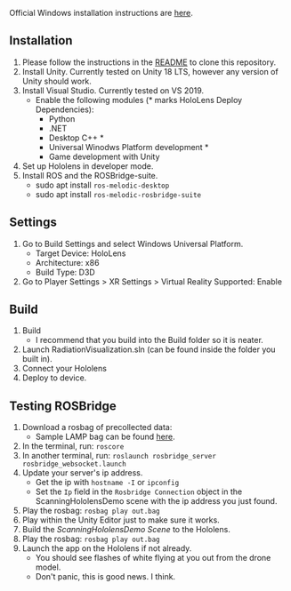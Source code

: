 Official Windows installation instructions are [here](https://docs.microsoft.com/en-us/windows/mixed-reality/using-visual-studio#deploying-an-app-over-usb---hololens-1st-gen).
## Installation
1. Please follow the instructions in the [README](README.md) to clone this repository.
1. Install Unity. Currently tested on Unity 18 LTS, however any version of Unity should work.
1. Install Visual Studio. Currently tested on VS 2019.
    - Enable the following modules (* marks HoloLens Deploy Dependencies):
        - Python
        - .NET
        - Desktop C++ *
        - Universal Winodws Platform development *
        - Game development with Unity 
1. Set up Hololens in developer mode.
1. Install ROS and the ROSBridge-suite.
    - sudo apt install `ros-melodic-desktop`
    - sudo apt install `ros-melodic-rosbridge-suite`
    
## Settings
1. Go to Build Settings and select Windows Universal Platform.
    - Target Device: HoloLens
    - Architecture: x86
    - Build Type: D3D
1. Go to Player Settings > XR Settings > Virtual Reality Supported: Enable

## Build
1. Build
    - I recommend that you build into the Build folder so it is neater.
1. Launch RadiationVisualization.sln (can be found inside the folder you built in).
1. Connect your Hololens
1. Deploy to device.

## Testing ROSBridge
1. Download a rosbag of precollected data: 
    - Sample LAMP bag can be found [here](https://drive.google.com/file/d/1Vb4Heq2FtjIED0b3o-n2PA6WCDHOH-i3/view).
1. In the terminal, run:
`roscore`
1. In another terminal, run:
`roslaunch rosbridge_server rosbridge_websocket.launch`
1. Update your server's ip address.
    - Get the ip with `hostname -I` or `ipconfig`
    - Set the `Ip` field in the `Rosbridge Connection` object in the ScanningHololensDemo scene with the ip address you just found.
4. Play the rosbag: `rosbag play out.bag`
1. Play within the Unity Editor just to make sure it works.
1. Build the *ScanningHololensDemo Scene* to the Hololens.
4. Play the rosbag: `rosbag play out.bag`
6. Launch the app on the Hololens if not already.
    - You should see flashes of white flying at you out from the drone model.
    - Don't panic, this is good news. I think.
